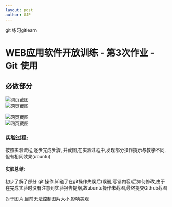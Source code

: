 ```yaml
---
layout: post
author: GJP
---
```

git 练习gitlearn<br>
# WEB应用软件开放训练 - 第3次作业 - Git 使用
## 必做部分

![网页截图](https://note.youdao.com/yws/api/personal/file/WEBcd84636900bb5ebf9e5a4de72fe169f3?method=download&shareKey=aa9b87b1899b78d084f6c804a928ffc2)<br>
![网页截图](https://note.youdao.com/yws/api/personal/file/WEBcd84636900bb5ebf9e5a4de72fe169f3?method=download&shareKey=aa9b87b1899b78d084f6c804a928ffc2)<br>

![网页截图](https://note.youdao.com/yws/api/personal/file/WEBa44c44e9c49601f27b3f9a0f283bd7a6?method=download&shareKey=3a098e0b71db27a90b251dc988306355)<br>
![网页截图](https://note.youdao.com/yws/api/personal/file/WEB37a18e9177717e16679ca5ff59f6f083?method=download&shareKey=86562b2b01cb634992e966fbebca6ccb)<br>


### 实验过程:<br>
按照实验流程,逐步完成步骤, 并截图,在实验过程中,发现部分操作提示与教学不同,但有相同效果(ubuntu)<br>
#### 实验总结:<br>
初步了解了部分 git 操作,知道了在git操作失误后(误删,写错内容)后如何修改,由于在完成实验时没有注意到实验报告提纲,故ubuntu操作未截图,最终提交Github截图<br>

对于图片,目前无法控制图片大小,影响美观<br>